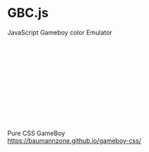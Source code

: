 # GBC.js
JavaScript Gameboy color Emulator  

<br><br><br>

<br><br><br>

<br><br><br><br>
Pure CSS GameBoy  
https://baumannzone.github.io/gameboy-css/  